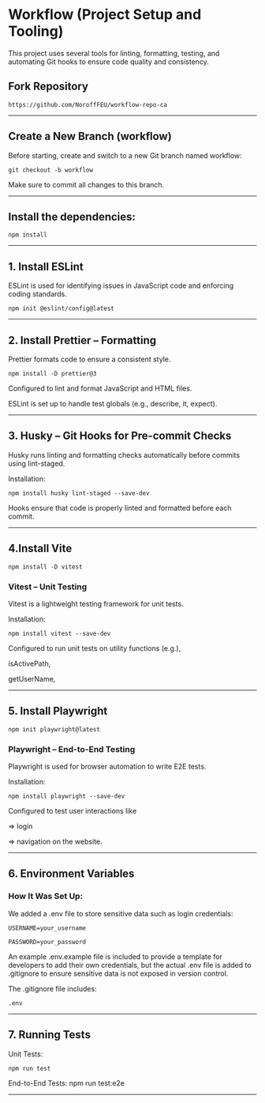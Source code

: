  
# Workflow (Project Setup and Tooling)

This project uses several tools for linting, formatting, testing, and automating Git hooks to ensure code quality and consistency.


## Fork Repository

```
https://github.com/NoroffFEU/workflow-repo-ca
```
------------------------------------------------------


##  Create a New Branch (workflow)
Before starting, create and switch to a new Git branch named workflow:

```
git checkout -b workflow
```

Make sure to commit all changes to this branch.

--------------------------------------------------


## Install the dependencies:

```
npm install
```
----------------------------------------------


## 1. Install ESLint

ESLint is used for identifying issues in JavaScript code and enforcing coding standards.

```
npm init @eslint/config@latest
```
--------------------------------------------------


## 2. Install Prettier –  Formatting

Prettier formats code to ensure a consistent style.

```
npm install -D prettier@3
```

Configured to lint and format JavaScript and HTML files. 

ESLint is set up to handle test globals (e.g., describe, it, expect).


------------------------------------------------------------------------


## 3. Husky – Git Hooks for Pre-commit Checks

Husky runs linting and formatting checks automatically before commits using lint-staged.

Installation:

```
npm install husky lint-staged --save-dev
```

Hooks ensure that code is properly linted and formatted before each commit.

------------------------------------------------------------------------




## 4.Install Vite

```
npm install -D vitest
```



###  Vitest – Unit Testing

Vitest is a lightweight testing framework for unit tests.

Installation:

```
npm install vitest --save-dev
```


Configured to run unit tests on utility functions 
(e.g.),

isActivePath,

getUserName,

-------------------------------------------------------------------


## 5. Install Playwright

```
npm init playwright@latest
```



###  Playwright – End-to-End Testing

Playwright is used for browser automation to write E2E tests.

Installation:

```
npm install playwright --save-dev
```

Configured to test user interactions like 

=> login

=> navigation on the website.

-------------------------------------------------------------------------


## 6. Environment Variables


### How It Was Set Up:

We added a .env file to store sensitive data such as login credentials:

```
USERNAME=your_username

PASSWORD=your_password
```

An example .env.example file is included to provide a template for developers to add their own credentials, but the actual .env file is added to .gitignore to ensure sensitive data is not exposed in version control.

The .gitignore file includes:

```
.env
```

-------------------------------------------------------------------------

## 7. Running Tests

Unit Tests: 

```
npm run test
```

End-to-End Tests: npm run test:e2e

----------------------------------------------------------------------------





